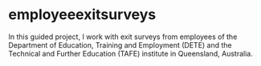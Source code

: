 # employeeexitsurveys
In this guided project, I work with exit surveys from employees of the Department of Education, Training and Employment (DETE) and the Technical and Further Education (TAFE) institute in Queensland, Australia.
